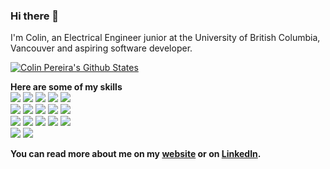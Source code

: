 ### Hi there 👋

I'm Colin, an Electrical Engineer junior at the University of British Columbia, Vancouver and aspiring software developer. 

[![Colin Pereira's Github States](https://github-readme-stats.vercel.app/api?username=colinpereira&show_icons=true&theme=react)](https://github.com/colinpereira/github-readme-stats)

**Here are some of my skills** <br />
![](https://img.shields.io/badge/Python-informational?style=flat&logo=<LOGO_NAME>&logoColor=white&color=0584ed)
![](https://img.shields.io/badge/Javascript-informational?style=flat&logo=<LOGO_NAME>&logoColor=white&color=0584ed)
![](https://img.shields.io/badge/TypeScript-informational?style=flat&logo=<LOGO_NAME>&logoColor=white&color=0584ed)
![](https://img.shields.io/badge/HTML-informational?style=flat&logo=<LOGO_NAME>&logoColor=white&color=0584ed)
![](https://img.shields.io/badge/CSS-informational?style=flat&logo=<LOGO_NAME>&logoColor=white&color=0584ed)
<br/>
![](https://img.shields.io/badge/ReactJS-informational?style=flat&logo=<LOGO_NAME>&logoColor=white&color=0584ed)
![](https://img.shields.io/badge/NodeJS-informational?style=flat&logo=<LOGO_NAME>&logoColor=white&color=0584ed)
![](https://img.shields.io/badge/Express.js-informational?style=flat&logo=<LOGO_NAME>&logoColor=white&color=0584ed)
![](https://img.shields.io/badge/Bootstrap-informational?style=flat&logo=<LOGO_NAME>&logoColor=white&color=0584ed)
![](https://img.shields.io/badge/Prisma-informational?style=flat&logo=<LOGO_NAME>&logoColor=white&color=0584ed)
<br/>
![](https://img.shields.io/badge/MySQL-informational?style=flat&logo=<LOGO_NAME>&logoColor=white&color=0584ed)
![](https://img.shields.io/badge/MongoDB-informational?style=flat&logo=<LOGO_NAME>&logoColor=white&color=0584ed)
![](https://img.shields.io/badge/GraphQL-informational?style=flat&logo=<LOGO_NAME>&logoColor=white&color=0584ed)
![](https://img.shields.io/badge/Sequelize-informational?style=flat&logo=<LOGO_NAME>&logoColor=white&color=0584ed)
![](https://img.shields.io/badge/Insomnia-informational?style=flat&logo=<LOGO_NAME>&logoColor=white&color=0584ed)
<br/>
![](https://img.shields.io/badge/Git-informational?style=flat&logo=<LOGO_NAME>&logoColor=white&color=0584ed)
![](https://img.shields.io/badge/Trello-informational?style=flat&logo=<LOGO_NAME>&logoColor=white&color=0584ed)

**You can read more about me on my [website](https://www.pereiracolin.com) or on [LinkedIn](https://www.linkedin.com/in/colinpereira/).**
